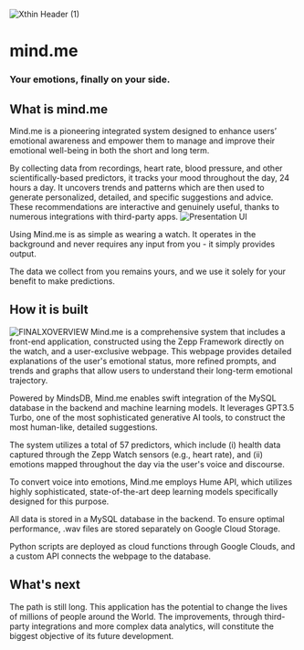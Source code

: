 ![Xthin Header (1)](https://github.com/jacopo-minniti/mind.me/assets/115539886/faf2fc57-c6f2-4501-bad4-03519f6a1814)
# mind.me

### Your emotions, finally on your side. 

## What is mind.me
Mind.me is a pioneering integrated system designed to enhance users’ emotional awareness and empower them to manage and improve their emotional well-being in both the short and long term.

By collecting data from recordings, heart rate, blood pressure, and other scientifically-based predictors, it tracks your mood throughout the day, 24 hours a day. It uncovers trends and patterns which are then used to generate personalized, detailed, and specific suggestions and advice. These recommendations are interactive and genuinely useful, thanks to numerous integrations with third-party apps.
![Presentation UI](https://github.com/jacopo-minniti/mind.me/assets/115539886/7b1ddacf-de79-44bf-b207-90c0548bcf30)


Using Mind.me is as simple as wearing a watch. It operates in the background and never requires any input from you - it simply provides output.

The data we collect from you remains yours, and we use it solely for your benefit to make predictions.

## How it is built 
![FINALXOVERVIEW](https://github.com/jacopo-minniti/mind.me/assets/115539886/a3b49bbb-035a-4f87-b5a5-86c69b4c0e9b)
Mind.me is a comprehensive system that includes a front-end application, constructed using the Zepp Framework directly on the watch, and a user-exclusive webpage. This webpage provides detailed explanations of the user's emotional status, more refined prompts, and trends and graphs that allow users to understand their long-term emotional trajectory.

Powered by MindsDB, Mind.me enables swift integration of the MySQL database in the backend and machine learning models. It leverages GPT3.5 Turbo, one of the most sophisticated generative AI tools, to construct the most human-like, detailed suggestions.

The system utilizes a total of 57 predictors, which include (i) health data captured through the Zepp Watch sensors (e.g., heart rate), and (ii) emotions mapped throughout the day via the user's voice and discourse.

To convert voice into emotions, Mind.me employs Hume API, which utilizes highly sophisticated, state-of-the-art deep learning models specifically designed for this purpose.

All data is stored in a MySQL database in the backend. To ensure optimal performance, .wav files are stored separately on Google Cloud Storage.

Python scripts are deployed as cloud functions through Google Clouds, and a custom API connects the webpage to the database.


## What's next 
The path is still long. This application has the potential to change the lives of millions of people around the World. The improvements, through third-party integrations and more complex data analytics, will constitute the biggest objective of its future development. 



